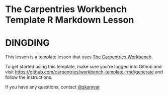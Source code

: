 # The Carpentries Workbench Template R Markdown Lesson
# DINGDING

This lesson is a template lesson that uses [The Carpentries Workbench][workbench].

To get started using this template, make sure you're logged into Github and visit https://github.com/carpentries/workbench-template-rmd/generate
and follow the instructions.

If you have any questions, contact [@zkamvar](https://github.com/zkamvar)

[workbench]: https://carpentries.github.io/sandpaper-docs/
